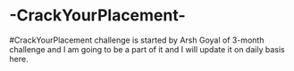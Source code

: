 # -CrackYourPlacement-
#CrackYourPlacement challenge is started by Arsh Goyal of 3-month challenge and I am going to be a part of it and I will update it on daily basis here.
